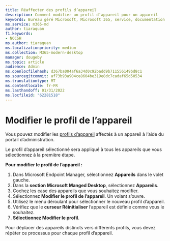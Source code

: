 ```yaml
---
title: Réaffecter des profils d’appareil
description: Comment modifier un profil d’appareil pour un appareil
keywords: Bureau géré Microsoft, Microsoft 365, service, documentation
ms.service: m365-md
author: tiaraquan
f1.keywords:
- NOCSH
ms.author: tiaraquan
ms.localizationpriority: medium
ms.collection: M365-modern-desktop
manager: dougeby
ms.topic: article
audience: Admin
ms.openlocfilehash: d367ba004af6a34d0c92badd9b711556149bd8c1
ms.sourcegitcommit: af73b93a904ce8604be319e8dc7cadaf65d50534
ms.translationtype: MT
ms.contentlocale: fr-FR
ms.lasthandoff: 01/31/2022
ms.locfileid: "62281518"
---
```

# <a name="change-the-device-profile"></a>Modifier le profil de l’appareil

Vous pouvez modifier les [profils d’appareil](../service-description/profiles.md) affectés à un appareil à l’aide du portail d’administration.

Le profil d’appareil sélectionné sera appliqué à tous les appareils que vous sélectionnez à la première étape.

**Pour modifier le profil de l’appareil :**

1. Dans Microsoft Endpoint Manager, sélectionnez **Appareils** dans le volet gauche.
1. Dans la **section Microsoft Manged Desktop**, sélectionnez **Appareils**.  
1. Cochez les case des appareils que vous souhaitez modifier.
1. Sélectionnez **Modifier le profil de l’appareil**. Un volant s’ouvre.
1. Utilisez le menu déroulant pour sélectionner le nouveau profil d’appareil.
1. Vérifiez que le **curseur Réinitialiser** l’appareil est définie comme vous le souhaitez.
1. **Sélectionnez Modifier le profil**.

Pour déplacer des appareils distincts vers différents profils, vous devez répéter ce processus pour chaque profil d’appareil.
